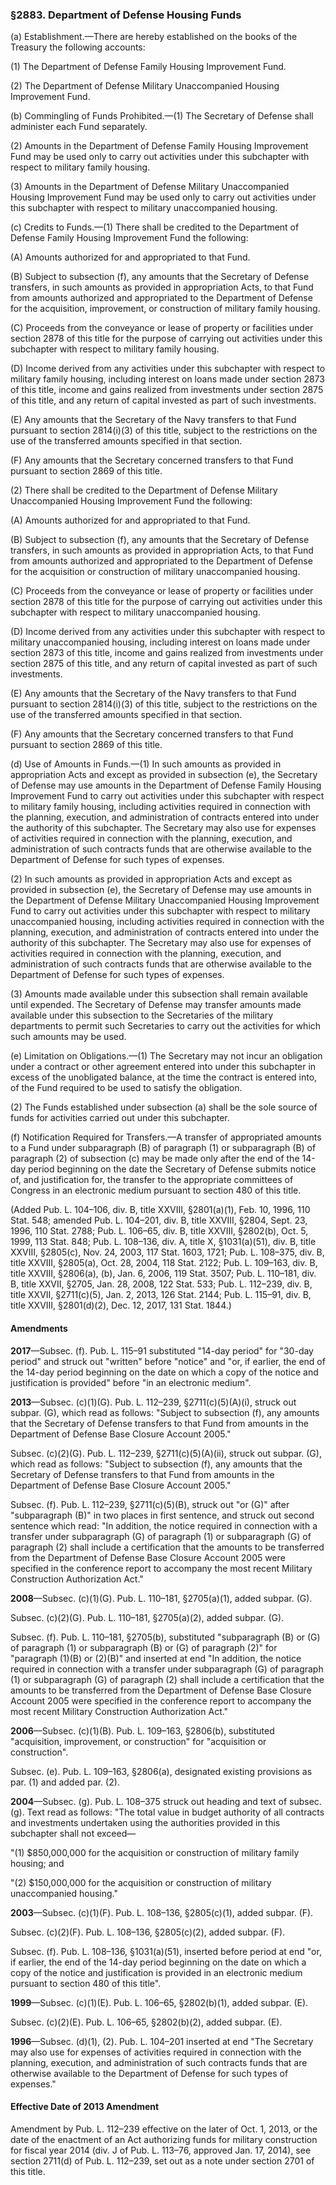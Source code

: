 ### §2883. Department of Defense Housing Funds ###

(a) Establishment.—There are hereby established on the books of the Treasury the following accounts:

(1) The Department of Defense Family Housing Improvement Fund.

(2) The Department of Defense Military Unaccompanied Housing Improvement Fund.

(b) Commingling of Funds Prohibited.—(1) The Secretary of Defense shall administer each Fund separately.

(2) Amounts in the Department of Defense Family Housing Improvement Fund may be used only to carry out activities under this subchapter with respect to military family housing.

(3) Amounts in the Department of Defense Military Unaccompanied Housing Improvement Fund may be used only to carry out activities under this subchapter with respect to military unaccompanied housing.

(c) Credits to Funds.—(1) There shall be credited to the Department of Defense Family Housing Improvement Fund the following:

(A) Amounts authorized for and appropriated to that Fund.

(B) Subject to subsection (f), any amounts that the Secretary of Defense transfers, in such amounts as provided in appropriation Acts, to that Fund from amounts authorized and appropriated to the Department of Defense for the acquisition, improvement, or construction of military family housing.

(C) Proceeds from the conveyance or lease of property or facilities under section 2878 of this title for the purpose of carrying out activities under this subchapter with respect to military family housing.

(D) Income derived from any activities under this subchapter with respect to military family housing, including interest on loans made under section 2873 of this title, income and gains realized from investments under section 2875 of this title, and any return of capital invested as part of such investments.

(E) Any amounts that the Secretary of the Navy transfers to that Fund pursuant to section 2814(i)(3) of this title, subject to the restrictions on the use of the transferred amounts specified in that section.

(F) Any amounts that the Secretary concerned transfers to that Fund pursuant to section 2869 of this title.

(2) There shall be credited to the Department of Defense Military Unaccompanied Housing Improvement Fund the following:

(A) Amounts authorized for and appropriated to that Fund.

(B) Subject to subsection (f), any amounts that the Secretary of Defense transfers, in such amounts as provided in appropriation Acts, to that Fund from amounts authorized and appropriated to the Department of Defense for the acquisition or construction of military unaccompanied housing.

(C) Proceeds from the conveyance or lease of property or facilities under section 2878 of this title for the purpose of carrying out activities under this subchapter with respect to military unaccompanied housing.

(D) Income derived from any activities under this subchapter with respect to military unaccompanied housing, including interest on loans made under section 2873 of this title, income and gains realized from investments under section 2875 of this title, and any return of capital invested as part of such investments.

(E) Any amounts that the Secretary of the Navy transfers to that Fund pursuant to section 2814(i)(3) of this title, subject to the restrictions on the use of the transferred amounts specified in that section.

(F) Any amounts that the Secretary concerned transfers to that Fund pursuant to section 2869 of this title.

(d) Use of Amounts in Funds.—(1) In such amounts as provided in appropriation Acts and except as provided in subsection (e), the Secretary of Defense may use amounts in the Department of Defense Family Housing Improvement Fund to carry out activities under this subchapter with respect to military family housing, including activities required in connection with the planning, execution, and administration of contracts entered into under the authority of this subchapter. The Secretary may also use for expenses of activities required in connection with the planning, execution, and administration of such contracts funds that are otherwise available to the Department of Defense for such types of expenses.

(2) In such amounts as provided in appropriation Acts and except as provided in subsection (e), the Secretary of Defense may use amounts in the Department of Defense Military Unaccompanied Housing Improvement Fund to carry out activities under this subchapter with respect to military unaccompanied housing, including activities required in connection with the planning, execution, and administration of contracts entered into under the authority of this subchapter. The Secretary may also use for expenses of activities required in connection with the planning, execution, and administration of such contracts funds that are otherwise available to the Department of Defense for such types of expenses.

(3) Amounts made available under this subsection shall remain available until expended. The Secretary of Defense may transfer amounts made available under this subsection to the Secretaries of the military departments to permit such Secretaries to carry out the activities for which such amounts may be used.

(e) Limitation on Obligations.—(1) The Secretary may not incur an obligation under a contract or other agreement entered into under this subchapter in excess of the unobligated balance, at the time the contract is entered into, of the Fund required to be used to satisfy the obligation.

(2) The Funds established under subsection (a) shall be the sole source of funds for activities carried out under this subchapter.

(f) Notification Required for Transfers.—A transfer of appropriated amounts to a Fund under subparagraph (B) of paragraph (1) or subparagraph (B) of paragraph (2) of subsection (c) may be made only after the end of the 14-day period beginning on the date the Secretary of Defense submits notice of, and justification for, the transfer to the appropriate committees of Congress in an electronic medium pursuant to section 480 of this title.

(Added Pub. L. 104–106, div. B, title XXVIII, §2801(a)(1), Feb. 10, 1996, 110 Stat. 548; amended Pub. L. 104–201, div. B, title XXVIII, §2804, Sept. 23, 1996, 110 Stat. 2788; Pub. L. 106–65, div. B, title XXVIII, §2802(b), Oct. 5, 1999, 113 Stat. 848; Pub. L. 108–136, div. A, title X, §1031(a)(51), div. B, title XXVIII, §2805(c), Nov. 24, 2003, 117 Stat. 1603, 1721; Pub. L. 108–375, div. B, title XXVIII, §2805(a), Oct. 28, 2004, 118 Stat. 2122; Pub. L. 109–163, div. B, title XXVIII, §2806(a), (b), Jan. 6, 2006, 119 Stat. 3507; Pub. L. 110–181, div. B, title XXVII, §2705, Jan. 28, 2008, 122 Stat. 533; Pub. L. 112–239, div. B, title XXVII, §2711(c)(5), Jan. 2, 2013, 126 Stat. 2144; Pub. L. 115–91, div. B, title XXVIII, §2801(d)(2), Dec. 12, 2017, 131 Stat. 1844.)

#### Amendments ####

**2017**—Subsec. (f). Pub. L. 115–91 substituted "14-day period" for "30-day period" and struck out "written" before "notice" and "or, if earlier, the end of the 14-day period beginning on the date on which a copy of the notice and justification is provided" before "in an electronic medium".

**2013**—Subsec. (c)(1)(G). Pub. L. 112–239, §2711(c)(5)(A)(i), struck out subpar. (G), which read as follows: "Subject to subsection (f), any amounts that the Secretary of Defense transfers to that Fund from amounts in the Department of Defense Base Closure Account 2005."

Subsec. (c)(2)(G). Pub. L. 112–239, §2711(c)(5)(A)(ii), struck out subpar. (G), which read as follows: "Subject to subsection (f), any amounts that the Secretary of Defense transfers to that Fund from amounts in the Department of Defense Base Closure Account 2005."

Subsec. (f). Pub. L. 112–239, §2711(c)(5)(B), struck out "or (G)" after "subparagraph (B)" in two places in first sentence, and struck out second sentence which read: "In addition, the notice required in connection with a transfer under subparagraph (G) of paragraph (1) or subparagraph (G) of paragraph (2) shall include a certification that the amounts to be transferred from the Department of Defense Base Closure Account 2005 were specified in the conference report to accompany the most recent Military Construction Authorization Act."

**2008**—Subsec. (c)(1)(G). Pub. L. 110–181, §2705(a)(1), added subpar. (G).

Subsec. (c)(2)(G). Pub. L. 110–181, §2705(a)(2), added subpar. (G).

Subsec. (f). Pub. L. 110–181, §2705(b), substituted "subparagraph (B) or (G) of paragraph (1) or subparagraph (B) or (G) of paragraph (2)" for "paragraph (1)(B) or (2)(B)" and inserted at end "In addition, the notice required in connection with a transfer under subparagraph (G) of paragraph (1) or subparagraph (G) of paragraph (2) shall include a certification that the amounts to be transferred from the Department of Defense Base Closure Account 2005 were specified in the conference report to accompany the most recent Military Construction Authorization Act."

**2006**—Subsec. (c)(1)(B). Pub. L. 109–163, §2806(b), substituted "acquisition, improvement, or construction" for "acquisition or construction".

Subsec. (e). Pub. L. 109–163, §2806(a), designated existing provisions as par. (1) and added par. (2).

**2004**—Subsec. (g). Pub. L. 108–375 struck out heading and text of subsec. (g). Text read as follows: "The total value in budget authority of all contracts and investments undertaken using the authorities provided in this subchapter shall not exceed—

"(1) $850,000,000 for the acquisition or construction of military family housing; and

"(2) $150,000,000 for the acquisition or construction of military unaccompanied housing."

**2003**—Subsec. (c)(1)(F). Pub. L. 108–136, §2805(c)(1), added subpar. (F).

Subsec. (c)(2)(F). Pub. L. 108–136, §2805(c)(2), added subpar. (F).

Subsec. (f). Pub. L. 108–136, §1031(a)(51), inserted before period at end "or, if earlier, the end of the 14-day period beginning on the date on which a copy of the notice and justification is provided in an electronic medium pursuant to section 480 of this title".

**1999**—Subsec. (c)(1)(E). Pub. L. 106–65, §2802(b)(1), added subpar. (E).

Subsec. (c)(2)(E). Pub. L. 106–65, §2802(b)(2), added subpar. (E).

**1996**—Subsec. (d)(1), (2). Pub. L. 104–201 inserted at end "The Secretary may also use for expenses of activities required in connection with the planning, execution, and administration of such contracts funds that are otherwise available to the Department of Defense for such types of expenses."

#### Effective Date of 2013 Amendment ####

Amendment by Pub. L. 112–239 effective on the later of Oct. 1, 2013, or the date of the enactment of an Act authorizing funds for military construction for fiscal year 2014 (div. J of Pub. L. 113–76, approved Jan. 17, 2014), see section 2711(d) of Pub. L. 112–239, set out as a note under section 2701 of this title.